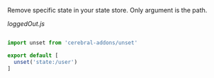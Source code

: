Remove specific state in your state store. Only argument is the path.

*loggedOut.js*
```javascript

import unset from 'cerebral-addons/unset'

export default [
  unset('state:/user')
]
```
